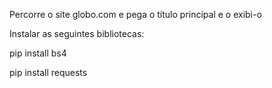 Percorre o site globo.com e pega o título principal e o exibi-o

Instalar as seguintes bibliotecas:

pip install bs4

pip install requests
